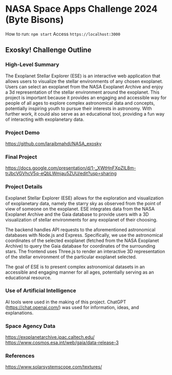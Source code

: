 # NASA Space Apps Challenge 2024 (Byte Bisons)
How to run: 
`npm start`
Access `https://localhost:3000`
## Exosky! Challenge Outline
### High-Level Summary
The Exoplanet Stellar Explorer (ESE) is an interactive web application that allows users to visualize the stellar environments of any chosen exoplanet. Users can select an exoplanet from the NASA Exoplanet Archive and enjoy a 3d representation of the stellar environment around the exoplanet. This project is important because it provides an engaging and accessible way for people of all ages to explore complex astronomical data and concepts, potentially inspiring youth to pursue their interests in astronomy. With further work, it could also serve as an educational tool, providing a fun way of interacting with exoplanetary data.
### Project Demo
https://github.com/laraibmahdi/NASA_exosky
### Final Project
https://docs.google.com/presentation/d/1-_XWtHnFXpZIL8m-trJbcVGVhcV5q-eQbLWmjau5ZUU/edit?usp=sharing
### Project Details
Exoplanet Stellar Explorer (ESE) allows for the exploration and visualization of exoplanetary data, namely the starry sky as observed from the point of view of someone on the exoplanet. ESE integrates data from the NASA Exoplanet Archive and the Gaia database to provide users with a 3D visualization of stellar environments for any exoplanet of their choosing. 

The backend handles API requests to the aforementioned astronomical databases with Node.js and Express. Specifically, we use the astronomical coordinates of the selected exoplanet (fetched from the NASA Exoplanet Archive) to query the Gaia database for coordinates of the surrounding stars. The frontend uses Three.js to render an interactive 3D representation of the stellar environment of the particular exoplanet selected.

The goal of ESE is to present complex astronomical datasets in an accessible and engaging manner for all ages, potentially serving as an educational resource.
### Use of Artificial Intelligence
AI tools were used in the making of this project. ChatGPT (https://chat.openai.com/) was used for information, ideas, and explanations.
### Space Agency Data
https://exoplanetarchive.ipac.caltech.edu/
https://www.cosmos.esa.int/web/gaia/data-release-3
### References
https://www.solarsystemscope.com/textures/
